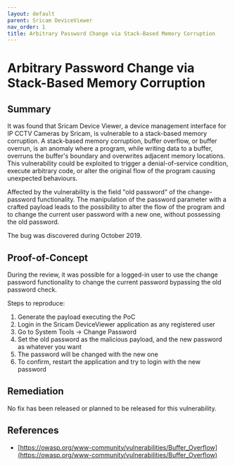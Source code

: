 ```yaml
---
layout: default
parent: Sricam DeviceViewer
nav_order: 1
title: Arbitrary Password Change via Stack-Based Memory Corruption
---
```

# Arbitrary Password Change via Stack-Based Memory Corruption

## Summary

It was found that Sricam Device Viewer, a device management interface for IP CCTV Cameras by Sricam, is vulnerable to a stack-based memory corruption. A stack-based memory corruption, buffer overflow, or buffer overrun, is an anomaly where a program, while writing data to a buffer, overruns the buffer's boundary and overwrites adjacent memory locations. This vulnerability could be exploited to trigger a denial-of-service condition, execute arbitrary code, or alter the original flow of the program causing unexpected behaviours.

Affected by the vulnerability is the field "old password" of the change-password functionality. The manipulation of the password parameter with a crafted payload leads to the possibility to alter the flow of the program and to change the current user password with a new one, without possessing the old password.

The bug was discovered during October 2019. 

## Proof-of-Concept

During the review, it was possible for a logged-in user to use the change password functionality to change the current password bypassing the old password check.

Steps to reproduce:
    
1. Generate the payload executing the PoC
2. Login in the Sricam DeviceViewer application as any registered user
3. Go to System Tools -> Change Password
4. Set the old password as the malicious payload, and the new password as whatever you want
5. The password will be changed with the new one
6. To confirm, restart the application and try to login with the new password

## Remediation

No fix has been released or planned to be released for this vulnerability. 

## References

* [https://owasp.org/www-community/vulnerabilities/Buffer_Overflow](https://owasp.org/www-community/vulnerabilities/Buffer_Overflow)